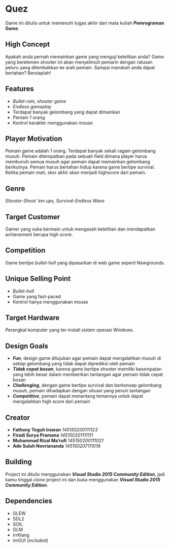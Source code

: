 # Quez
Game ini ditulis untuk memenuhi tugas akhir dari mata kuliah **Pemrograman Game**.
## High Concept
Apakah anda pernah memainkan game yang menguji ketelitian anda? Game yang berelemen shooter ini akan menyelimuti pemarin dengan ratusan peluru yang ditembakkan ke arah pemain. Sampai manakah anda dapat bertahan? Bersiaplah!
## Features
* _Bullet-rain, shooter game_
* _Endless gameplay_
* Terdapat banyak gelombang yang dapat dimainkan
* Pemain 1 orang
* Kontrol karakter menggunakan mouse
## Player Motivation
Pemain game adalah 1 orang. Terdapat banyak sekali ragam gelombang musuh. Pemain ditempatkan pada sebuah field dimana player harus membunuh semua musuh agar pemain dapat memainkan gelombang berikutnya. Pemain harus bertahan hidup karena game bertipe survival. Ketika pemain mati, skor akhir akan menjadi highscore dari pemain.
## Genre
_Shooter-Shoot ’em ups, Survival-Endless Wave_
## Target Customer
Gamer yang suka bermain untuk mengasah ketelitian dan mendapatkan achievement berupa high score.
## Competition
Game bertipe _bullet-hell_ yang dipasarkan di web game seperti Newgrounds.
## Unique Selling Point
* _Bullet-hell_
* Game yang fast-paced
* Kontrol hanya menggunakan mouse
## Target Hardware
Perangkat komputer yang ter-install sistem operasi Windows.
## Design Goals
* **_Fun_**, design game ditujukan agar pemain dapat mengalahkan musuh di setiap gelombang yang tidak dapat diprediksi oleh pemain
* **_Tidak cepat bosan_**, karena game bertipe shooter memiliki kesempatan yang lebih besar dalam memberikan tantangan agar pemain tidak cepat bosan
* **_Challenging_**, dengan game bertipe survival dan berkonsep gelombang musuh, pemain dihadapkan dengan situasi yang penuh tantangan
* **_Competitive_**, pemain dapat menantang temannya untuk dapat mengalahkan high score dari pemain
## Creator
* **Fathony Teguh Irawan** _145150200111123_
* **Firadi Surya Pramana** _145150201111111_
* **Muhammad Rizal Ma’rufi** _145150200111021_
* **Ade Suluh Novriananda** _145150207111016_
## Building
Project ini ditulis menggunakan **_Visual Studio 2015 Community Edition_**, jadi kamu tinggal _clone_ project ini dan buka menggunakan **_Visual Studio 2015 Community Edition_**.
## Dependencies
* GLEW
* SDL2
* SOIL
* GLM
* irrKlang
* imGUI (_included_)
